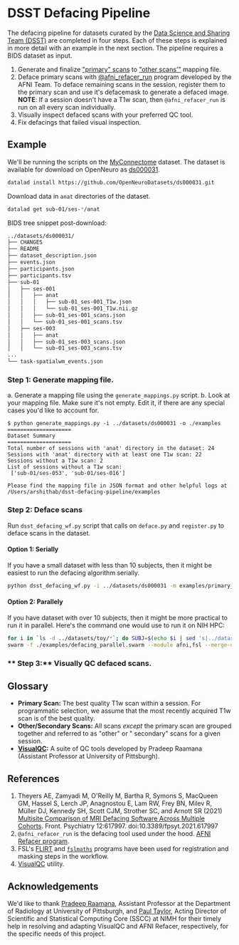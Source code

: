 # DSST Defacing Pipeline

The defacing pipeline for datasets curated by the [Data Science and Sharing Team (DSST)](https://cmn.nimh.nih.gov/dsst) are completed in four steps. Each of these steps is explained in more detail with an example in the next section. The pipeline requires a BIDS dataset as input.

1. Generate and finalize ["primary" scans](#glossary) to ["other scans'"](#glossary) mapping file. 
2. Deface primary scans
   with [@afni_refacer_run](https://afni.nimh.nih.gov/pub/dist/doc/htmldoc/tutorials/refacer/refacer_run.html) program
   developed by the AFNI Team. To deface remaining scans in the session, register them to the primary scan and use
   it's defacemask to generate a defaced image.
    **NOTE**: If a session doesn't have a T1w scan, then `@afni_refacer_run` is run on all every scan individually. 
3. Visually inspect defaced scans with your preferred QC tool. 
4. Fix defacings that failed visual inspection.

## Example
We'll be running the scripts on the [MyConnectome](https://openneuro.org/datasets/ds000031/versions/1.0.0) dataset. The dataset is available for download on OpenNeuro as [ds000031](https://openneuro.org/datasets/ds000031/versions/1.0.0/download). 

```bash
datalad install https://github.com/OpenNeuroDatasets/ds000031.git
```

Download data in `anat` directories of the dataset.

```bash
datalad get sub-01/ses-*/anat
```

BIDS tree snippet post-download:

```bash
../datasets/ds000031/
├── CHANGES
├── README
├── dataset_description.json
├── events.json
├── participants.json
├── participants.tsv
├── sub-01
│   ├── ses-001
│   │   ├── anat
│   │   │   ├── sub-01_ses-001_T1w.json
│   │   │   └── sub-01_ses-001_T1w.nii.gz 
│   │   ├── sub-01_ses-001_scans.json
│   │   └── sub-01_ses-001_scans.tsv
│   ├── ses-003
│   │   ├── anat
│   │   ├── sub-01_ses-003_scans.json
│   │   └── sub-01_ses-003_scans.tsv
...
└── task-spatialwm_events.json
```

### **Step 1:** Generate mapping file.

a. Generate a mapping file using the `generate_mappings.py` script. 
b. Look at your mapping file. Make sure it's not empty. Edit it, if there are any special cases you'd like to account for.

```
$ python generate_mappings.py -i ../datasets/ds000031 -o ./examples                                                                              
====================
Dataset Summary
====================
Total number of sessions with 'anat' directory in the dataset: 24
Sessions with 'anat' directory with at least one T1w scan: 22
Sessions without a T1w scan: 2
List of sessions without a T1w scan:
 ['sub-01/ses-053', 'sub-01/ses-016']

Please find the mapping file in JSON format and other helpful logs at /Users/arshithab/dsst-defacing-pipeline/examples
```

### **Step 2:** Deface scans
Run `dsst_defacing_wf.py` script that calls on `deface.py` and `register.py` to deface scans in the dataset. 

#### Option 1: Serially
If you have a small dataset with less than 10 subjects, then it might be easiest to run the defacing algorithm serially.

```bash
python dsst_defacing_wf.py -i ../datasets/ds000031 -m examples/primary_to_others_mapping.json -o examples
```

#### Option 2: Parallely
If you have dataset with over 10 subjects, then it might be more practical to run it in parallel. Here's the command one would use to run it on NIH HPC:

```bash
for i in `ls -d ../datasets/toy/*`; do SUBJ=$(echo $i | sed 's|../datasets/toy/||g' ); echo "python dsst_defacing_wf.py -i ../datasets/ds000031 -m examples/primary_to_others_mapping.json -o examples -s $SUBJ"; done > ./examples/defacing_parallel.swarm
swarm -f ./examples/defacing_parallel.swarm --module afni,fsl --merge-output --logdir ./examples/swarm_log
```

### ** Step 3:** Visually QC defaced scans.



## Glossary

- **Primary Scan:** The best quality T1w scan within a session. For programmatic selection, we assume that the most
  recently acquired T1w scan is of the best quality.
- **Other/Secondary Scans:** All scans *except* the primary scan are grouped together and referred to as "other" or "
  secondary" scans for a given session.
- **[VisualQC](https://raamana.github.io/visualqc):** A suite of QC tools developed by Pradeep Raamana (Assistant
  Professor at University of Pittsburgh).

## References

1. Theyers AE, Zamyadi M, O'Reilly M, Bartha R, Symons S, MacQueen GM, Hassel S, Lerch JP, Anagnostou E, Lam RW, Frey
   BN, Milev R, Müller DJ, Kennedy SH, Scott CJM, Strother SC, and Arnott SR (2021)
   [Multisite Comparison of MRI Defacing Software Across Multiple Cohorts](10.3389/fpsyt.2021.617997). Front. Psychiatry
   12:617997. doi:10.3389/fpsyt.2021.617997
2. `@afni_refacer_run` is the defacing tool used under the hood. [AFNI Refacer program](https://afni.nimh.nih.gov/pub/dist/doc/htmldoc/tutorials/refacer/refacer_run.html).
3. FSL's [FLIRT](https://fsl.fmrib.ox.ac.uk/fsl/fslwiki/FLIRT)
   and [`fslmaths`](https://fsl.fmrib.ox.ac.uk/fsl/fslwiki/Fslutils?highlight=%28fslmaths%29) programs have been used
   for registration and masking steps in the workflow.
4. [VisualQC](https://raamana.github.io/visualqc/) utility.

## Acknowledgements

We'd like to thank [Pradeep Raamana](https://www.aimi.pitt.edu/people/ant), Assistant Professor at the Department of
Radiology at University of Pittsburgh, and [Paul Taylor](https://afni.nimh.nih.gov/Staff), Acting Director of Scientific
and Statistical Computing Core (SSCC) at NIMH for their timely help in resolving and adapting VisualQC and AFNI Refacer,
respectively, for the specific needs of this project.
